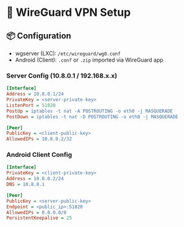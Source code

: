 # 🔐 WireGuard VPN Setup

## 📦 Configuration
- wgserver (LXC): `/etc/wireguard/wg0.conf`
- Android (Client): `.conf` or `.zip` imported via WireGuard app

### Server Config (10.8.0.1 / 192.168.x.x)
```ini
[Interface]
Address = 10.8.0.1/24
PrivateKey = <server-private-key>
ListenPort = 51820
PostUp = iptables -t nat -A POSTROUTING -o eth0 -j MASQUERADE
PostDown = iptables -t nat -D POSTROUTING -o eth0 -j MASQUERADE

[Peer]
PublicKey = <client-public-key>
AllowedIPs = 10.8.0.2/32
```

### Android Client Config
```ini
[Interface]
PrivateKey = <client-private-key>
Address = 10.8.0.2/24
DNS = 10.8.0.1

[Peer]
PublicKey = <server-public-key>
Endpoint = <public_ip>:51820
AllowedIPs = 0.0.0.0/0
PersistentKeepalive = 25
```
